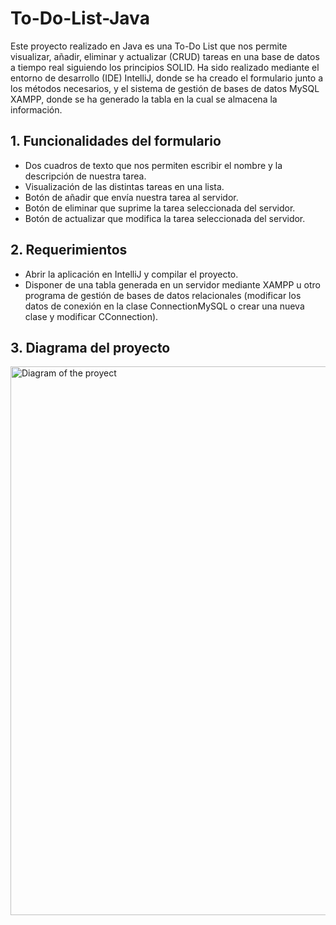 # To-Do-List-Java

Este proyecto realizado en Java es una To-Do List que nos permite visualizar, añadir, eliminar y actualizar (CRUD) tareas en una base de datos a tiempo real siguiendo los principios SOLID. Ha sido realizado mediante el entorno de desarrollo (IDE) IntelliJ, donde se ha creado el formulario junto a los métodos necesarios, y el sistema de gestión de bases de datos MySQL XAMPP, donde se ha generado la tabla en la cual se almacena la información.

<h2>1. Funcionalidades del formulario</h2>
<ul>
<li>Dos cuadros de texto que nos permiten escribir el nombre y la descripción de nuestra tarea.</li>
<li>Visualización de las distintas tareas en una lista.</li>
<li>Botón de añadir que envía nuestra tarea al servidor.</li>
<li>Botón de eliminar que suprime la tarea seleccionada del servidor.</li>
<li>Botón de actualizar que modifica la tarea seleccionada del servidor.</li>
</ul>
<h2>2. Requerimientos</h2>
<ul>
<li>Abrir la aplicación en IntelliJ y compilar el proyecto.</li>
<li>Disponer de una tabla generada en un servidor mediante XAMPP u otro programa de gestión de bases de datos relacionales (modificar los datos de conexión en la clase ConnectionMySQL o crear una nueva clase y modificar CConnection).</li>
</ul>
<h2>3. Diagrama del proyecto</h2>

<img width="878" alt="Diagram of the proyect" src="(https://github.com/RaulVillar/To-Do-List-Java/blob/main/Diagram/Diagrama%20CRUD%20(TDL).png)">

